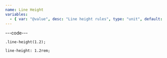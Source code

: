 ```yaml
---
name: Line Height
variables:
  - { var: "@value", desc: "Line height rules", type: "unit", default: ".8rem", req: true }
---
```


---code---

```less
.line-height(1.2);
```

```less
line-height: 1.2rem;
```